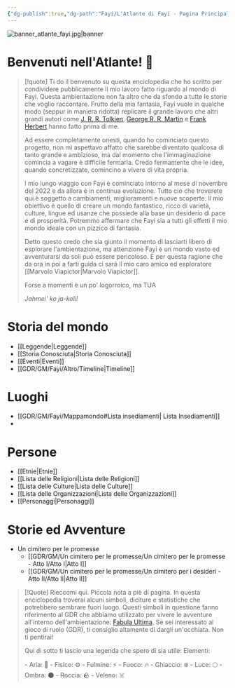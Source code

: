 ```yaml
---
{"dg-publish":true,"dg-path":"Fayi/L'Atlante di Fayi - Pagina Principale.md","permalink":"/fayi/l-atlante-di-fayi-pagina-principale/","tags":["gardenEntry"]}
---
```



![banner_atlante_fayi.jpg|banner](/img/user/Allegati/Banner/banner_atlante_fayi.jpg)

# Benvenuti nell'Atlante! 🗿



>[!quote]
>Ti do il benvenuto su questa enciclopedia che ho scritto per condividere pubblicamente il mio lavoro fatto riguardo al mondo di Fayi. Questa ambientazione non fa altro che da sfondo a tutte le storie che voglio raccontare. Frutto della mia fantasia, Fayi vuole in qualche modo (seppur in maniera ridotta) replicare il grande lavoro che altri grandi autori come [J. R. R. Tolkien](https://it.wikipedia.org/wiki/J._R._R._Tolkien), [George R. R. Martin](https://it.wikipedia.org/wiki/George_R._R._Martin) e [Frank Herbert](https://it.wikipedia.org/wiki/Frank_Herbert) hanno fatto prima di me. 
>
>Ad essere completamente onesti, quando ho cominciato questo progetto, non mi aspettavo affatto che sarebbe diventato qualcosa di tanto grande e ambizioso, ma dal momento che l'immaginazione comincia a vagare è difficile fermarla. Credo fermamente che le idee, quando concretizzate, comincino a vivere di vita propria.
>
>l mio lungo viaggio con Fayi è cominciato intorno al mese di novembre del 2022 e da allora è in continua evoluzione. Tutto ciò che troverete qui è soggetto a cambiamenti, miglioramenti e nuove scoperte. Il mio obiettivo è quello di creare un mondo fantastico, ricco di varietà, culture, lingue ed usanze che possiede alla base un desiderio di pace e di prosperità. Potremmo affermare che Fayi sia a tutti gli effetti il mio mondo ideale con un pizzico di fantasia.
>
>Detto questo credo che sia giunto il momento di lasciarti libero di esplorare l'ambientazione, ma attenzione Fayi è un mondo vasto ed avventurarsi da soli può essere pericoloso. È per questa ragione che da ora in poi a farti guida ci sarà il mio caro amico ed esploratore [[Marvolo Viapictor\|Marvolo Viapictor]]. 
>
>Forse a momenti è un po' logorroico, ma TUA
>
>*Jahmei' ko ja-koli!*
>


<div class="two-columns">

# Storia del mondo

- [[Leggende\|Leggende]]
- [[Storia Conosciuta\|Storia Conosciuta]]
- [[Eventi\|Eventi]]
- [[GDR/GM/Fayi/Altro/Timeline\|Timeline]]

# Luoghi

- [[GDR/GM/Fayi/Mappamondo#Lista insediamenti\| Lista Insediamenti]]
- 

# Persone

- [[Etnie\|Etnie]]
- [[Lista delle Religioni\|Lista delle Religioni]]
- [[Lista delle Culture\|Lista delle Culture]]
- [[Lista delle Organizzazioni\|Lista delle Organizzazioni]]
- [[Personaggi\|Personaggi]]

# Storie ed Avventure

- Un cimitero per le promesse
	- [[GDR/GM/Un cimitero per le promesse/Un cimitero per le promesse - Atto I/Atto I\|Atto I]]
	- [[GDR/GM/Un cimitero per le promesse/Un cimitero per i desideri - Atto II/Atto II\|Atto II]]

</div>

>[!Quote]
>Rieccomi qui.
>Piccola nota a piè di pagina. In questa enciclopedia troverai alcuni simboli, diciture e statistiche che potrebbero sembrare fuori luogo. Questi simboli in questione fanno riferimento al GDR che abbiamo utilizzato per vivere le avventure all'interno dell'ambientazione: [Fabula Ultima](https://www.needgames.it/giochi/fabula-ultima/). Se sei interessato al gioco di ruolo (GDR), ti consiglio altamente di dargli un'occhiata. Non ti pentirai!
>
>Qui di sotto ti lascio una legenda che spero di sia utile:
>Elementi:
><div class="two-columns">
>	- Aria: 🪽
>	-  Fisico: ⚙️ 
>	- Fulmine: ⚡ 
>	- Fuoco: 🔥 
>	- Ghiaccio: ❄️ 
>	- Luce: 🌕 
>	- Ombra: 🌑 
>	- Roccia: 🪨 
>	- Veleno: ☠️ 
></div>


